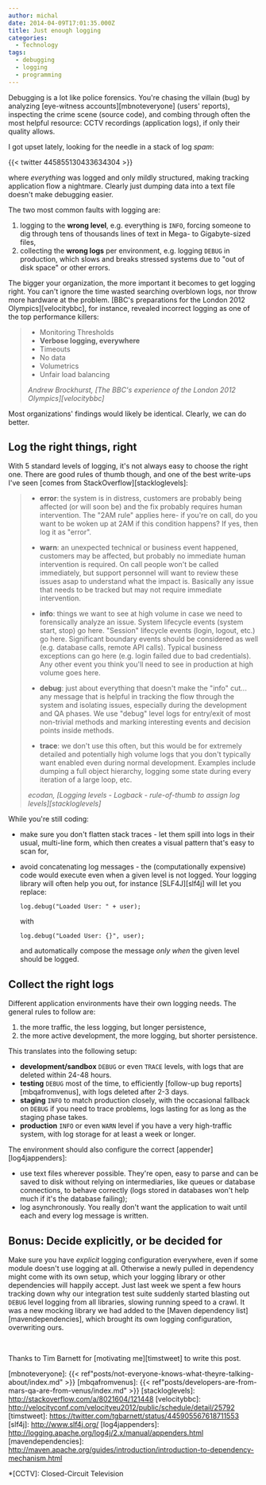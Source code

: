 ```yaml
---
author: michal
date: 2014-04-09T17:01:35.000Z
title: Just enough logging
categories:
  - Technology
tags:
  - debugging
  - logging
  - programming
---
```


Debugging is a lot like police forensics. You're chasing the villain (bug) by analyzing [eye-witness accounts][mbnoteveryone] (users' reports), inspecting the crime scene (source code), and combing through often the most helpful resource: CCTV recordings (application logs), if only their quality allows.

<!--more-->

I got upset lately, looking for the needle in a stack of log *spam*:

{{< twitter 445855130433634304 >}}

where *everything* was logged and only mildly structured, making tracking application flow a nightmare. Clearly just dumping data into a text file doesn't make debugging easier.

The two most common faults with logging are:

1. logging to the **wrong level**, e.g. everything is `INFO`, forcing someone to dig through tens of thousands lines of text in Mega- to Gigabyte-sized files,
1. collecting the **wrong logs** per environment, e.g. logging `DEBUG` in production, which slows and breaks stressed systems due to "out of disk space" or other errors.

The bigger your organization, the more important it becomes to get logging right. You can't ignore the time wasted searching overblown logs, nor throw more hardware at the problem. [BBC's preparations for the London 2012 Olympics][velocitybbc], for instance, revealed incorrect logging as one of the top performance killers:

> * Monitoring Thresholds
> * **Verbose logging, everywhere**
> * Timeouts
> * No data
> * Volumetrics
> * Unfair load balancing
>
> <cite>Andrew Brockhurst, [The BBC's experience of the London 2012 Olympics][velocitybbc]</cite>

Most organizations' findings would likely be identical. Clearly, we can do better.

## Log the right things, right

With 5 standard levels of logging, it's not always easy to choose the right one. There are good rules of thumb though, and one of the best write-ups I've seen [comes from StackOverflow][stackloglevels]:

> * **error**: the system is in distress, customers are probably being affected (or will soon be) and the fix probably requires human intervention. The "2AM rule" applies here- if you're on call, do you want to be woken up at 2AM if this condition happens? If yes, then log it as "error".
>
> * **warn**: an unexpected technical or business event happened, customers may be affected, but probably no immediate human intervention is required. On call people won't be called immediately, but support personnel will want to review these issues asap to understand what the impact is. Basically any issue that needs to be tracked but may not require immediate intervention.
>
> * **info**: things we want to see at high volume in case we need to forensically analyze an issue. System lifecycle events (system start, stop) go here. "Session" lifecycle events (login, logout, etc.) go here. Significant boundary events should be considered as well (e.g. database calls, remote API calls). Typical business exceptions can go here (e.g. login failed due to bad credentials). Any other event you think you'll need to see in production at high volume goes here.
>
> * **debug**: just about everything that doesn't make the "info" cut... any message that is helpful in tracking the flow through the system and isolating issues, especially during the development and QA phases. We use "debug" level logs for entry/exit of most non-trivial methods and marking interesting events and decision points inside methods.
>
> * **trace**: we don't use this often, but this would be for extremely detailed and potentially high volume logs that you don't typically want enabled even during normal development. Examples include dumping a full object hierarchy, logging some state during every iteration of a large loop, etc.
>
> <cite>ecodan, [Logging levels - Logback - rule-of-thumb to assign log levels][stackloglevels]</cite>

While you're still coding:

* make sure you don't flatten stack traces - let them spill into logs in their usual, multi-line form, which then creates a visual pattern that's easy to scan for,
* avoid concatenating log messages - the (computationally expensive) code would execute even when a given level is not logged. Your logging library will often help you out, for instance [SLF4J][slf4j] will let you replace:

    ~~~
    log.debug("Loaded User: " + user);
    ~~~

    with

    ~~~
    log.debug("Loaded User: {}", user);
    ~~~

    and automatically compose the message *only when* the given level should be logged.

## Collect the right logs

Different application environments have their own logging needs. The general rules to follow are:

1. the more traffic, the less logging, but longer persistence,
1. the more active development, the more logging, but shorter persistence.

This translates into the following setup:

* **development/sandbox** `DEBUG` or even `TRACE` levels, with logs that are deleted within 24-48 hours.
* **testing** `DEBUG` most of the time, to efficiently [follow-up bug reports][mbqafromvenus], with logs deleted after 2-3 days.
* **staging** `INFO` to match production closely, with the occasional fallback on `DEBUG` if you need to trace problems, logs lasting for as long as the staging phase takes.
* **production** `INFO` or even `WARN` level if you have a very high-traffic system, with log storage for at least a week or longer.

The environment should also configure the correct [appender][log4jappenders]:

* use text files wherever possible. They're open, easy to parse and can be saved to disk without relying on intermediaries, like queues or database connections, to behave correctly (logs stored in databases won't help much if it's the database failing);
* log asynchronously. You really don't want the application to wait until each and every log message is written.

## Bonus: Decide explicitly, or be decided for

Make sure you have *explicit* logging configuration everywhere, even if some module doesn't use logging at all. Otherwise a newly pulled in dependency might come with its own setup, which your logging library or other dependencies will happily accept. Just last week we spent a few hours tracking down why our integration test suite suddenly started blasting out `DEBUG` level logging from all libraries, slowing running speed to a crawl. It was a new mocking library we had added to the [Maven dependency list][mavendependencies], which brought its own logging configuration, overwriting ours.

&nbsp;

Thanks to Tim Barnett for [motivating me][timstweet] to write this post.

[mbnoteveryone]: {{< ref"posts/not-everyone-knows-what-theyre-talking-about/index.md" >}}
[mbqafromvenus]: {{< ref"posts/developers-are-from-mars-qa-are-from-venus/index.md" >}}
[stackloglevels]: http://stackoverflow.com/a/8021604/121448
[velocitybbc]: http://velocityconf.com/velocityeu2012/public/schedule/detail/25792
[timstweet]: https://twitter.com/tgbarnett/status/445905567618711553
[slf4j]: http://www.slf4j.org/
[log4jappenders]: http://logging.apache.org/log4j/2.x/manual/appenders.html
[mavendependencies]: http://maven.apache.org/guides/introduction/introduction-to-dependency-mechanism.html

*[CCTV]: Closed-Circuit Television


